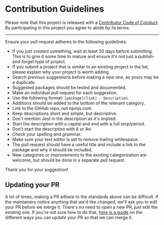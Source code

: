 # Contribution Guidelines

Please note that this project is released with a
[Contributor Code of Conduct](/CODE_OF_CONDUCT.md). By participating in this
project you agree to abide by its terms.

---

Ensure your pull request adheres to the following guidelines:

- If you just created something, wait at least 30 days before submitting. This is to give it some time to mature and ensure it's not just a publish-and-forget type of project.
- If you submit a project that is similar to an existing project in the list, please explain why your project is worth adding.
- Search previous suggestions before making a new one, as yours may be a duplicate.
- Suggested packages should be tested and documented.
- Make an individual pull request for each suggestion.
- Use the following format: `[package](link) - Description`.
- Additions should be added to the bottom of the relevant category.
- Link to the GitHub repo, not npmjs.com.
- Keep descriptions short and simple, but descriptive.
- Don't mention Jest in the description as it's implied.
- Start the description with a capital and end with a full stop/period.
- Don't start the description with A or An.
- Check your spelling and grammar.
- Make sure your text editor is set to remove trailing whitespace.
- The pull request should have a useful title and include a link to the package and why it should be included.
- New categories or improvements to the existing categorization are welcome, but should be done in a separate pull request.

Thank you for your suggestion!

## Updating your PR

A lot of times, making a PR adhere to the standards above can be difficult.
If the maintainers notice anything that we'd like changed, we'll ask you to
edit your PR before we merge it. There's no need to open a new PR, just edit
the existing one. If you're not sure how to do that,
[here is a guide](https://github.com/RichardLitt/knowledge/blob/master/github/amending-a-commit-guide.md)
on the different ways you can update your PR so that we can merge it.
